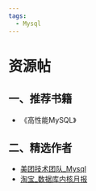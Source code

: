 ```yaml
---
tags:
  - Mysql
---
```



# 资源帖

## 一、推荐书籍

- 《高性能MySQL》

## 二、精选作者

- [美团技术团队_Mysql](https://tech.meituan.com/tags/mysql.html)
- [淘宝_数据库内核月报](http://mysql.taobao.org/monthly/)
